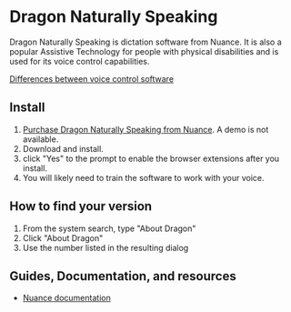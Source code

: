 # Dragon Naturally Speaking

Dragon Naturally Speaking is dictation software from Nuance. It is also a popular Assistive Technology for people with physical disabilities and is used for its voice control capabilities.

[Differences between voice control software](/learn/vc_differences)

## Install

1. [Purchase Dragon Naturally Speaking from Nuance](https://www.nuance.com/dragon.html). A demo is not available.
2. Download and install.
3. click "Yes" to the prompt to enable the browser extensions after you install.
4. You will likely need to train the software to work with your voice.

## How to find your version

1. From the system search, type "About Dragon"
2. Click "About Dragon"
3. Use the number listed in the resulting dialog

## Guides, Documentation, and resources

* [Nuance documentation](http://support.nuance.com/usersguides/?UsersGuidesProduct=naturallyspeaking)
